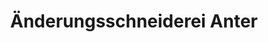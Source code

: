 ---
title: "Änderungsschneiderei Anter"
url: /bendorf/aenderungsschneiderei-anter/
shop: Schneiderei
---